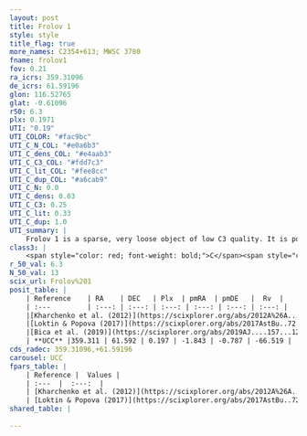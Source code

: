 ```yaml
---
layout: post
title: Frolov 1
style: style
title_flag: true
more_names: C2354+613; MWSC 3780
fname: frolov1
fov: 0.21
ra_icrs: 359.31096
de_icrs: 61.59196
glon: 116.52765
glat: -0.61096
r50: 6.3
plx: 0.1971
UTI: "0.19"
UTI_COLOR: "#fac9bc"
UTI_C_N_COL: "#e0a6b3"
UTI_C_dens_COL: "#e4aab3"
UTI_C_C3_COL: "#fdd7c3"
UTI_C_lit_COL: "#fee8cc"
UTI_C_dup_COL: "#a6cab9"
UTI_C_N: 0.0
UTI_C_dens: 0.03
UTI_C_C3: 0.25
UTI_C_lit: 0.33
UTI_C_dup: 1.0
UTI_summary: |
    Frolov 1 is a sparse, very loose object of low C3 quality. It is poorly studied in the literature, with no articles listed in the last 6 years.<br><br><span style="color: #99180f; font-weight: bold;">Warning: </span>contains less than 25 stars with <i>P>0.5</i> estimated.
class3: |
    <span style="color: red; font-weight: bold;">C</span><span style="color: red; font-weight: bold;">C</span>
r_50_val: 6.3
N_50_val: 13
scix_url: Frolov%201
posit_table: |
    | Reference    | RA    | DEC   | Plx  | pmRA  | pmDE   |  Rv  |
    | :---         | :---: | :---: | :---: | :---: | :---: | :---: |
    |[Kharchenko et al. (2012)](https://scixplorer.org/abs/2012A%26A...543A.156K) | 359.355 | 61.623 | -- | -4.99 | -1.35 | -- |
    |[Loktin & Popova (2017)](https://scixplorer.org/abs/2017AstBu..72..257L) | 359.385 | 61.623 | -- | 1.314 | -2.434 | 16.4 |
    |[Bica et al. (2019)](https://scixplorer.org/abs/2019AJ....157...12B) | 359.352 | 61.632 | -- | -- | -- | -- |
    | **UCC** |359.311 | 61.592 | 0.197 | -1.843 | -0.787 | -66.519 | 
cds_radec: 359.31096,+61.59196
carousel: UCC
fpars_table: |
    | Reference |  Values |
    | :---  |  :---:  |
    | [Kharchenko et al. (2012)](https://scixplorer.org/abs/2012A%26A...543A.156K) | `e_bv=0.521, distance=2000, log_age=7.588` |
    | [Loktin & Popova (2017)](https://scixplorer.org/abs/2017AstBu..72..257L) | `E(B-V)=0.448, Dmod=11.236, logt=7.6` |
shared_table: |
    
---
```

